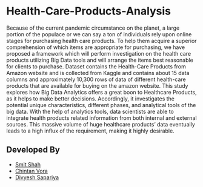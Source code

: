 # Health-Care-Products-Analysis

Because of the current pandemic circumstance on the planet, a large portion of the populace or we can say a ton of individuals rely upon online stages for purchasing health care products. 
To help them acquire a superior comprehension of which items are appropriate for purchasing, we have proposed a framework which will perform investigation on the health care products utilizing Big Data tools and will arrange the items best reasonable for clients to purchase.
Dataset contains the Health-Care Products from Amazon website and is collected from Kaggle and contains about 15 data columns and approximately 10,300 rows of data of different health-care products that are available for buying on the amazon website.
This study explores how Big Data Analytics offers a great boon to Healthcare Products, as it helps to make better decisions. Accordingly, it investigates the potential unique characteristics, different phases, and analytical tools of the big data. With the help of analytics tools, data scientists are able to integrate health products related information from both internal and external sources. This massive volume of huge healthcare products’ data eventually leads to a high influx of the requirement, making it highly desirable. 

## Developed By

- [Smit Shah](https://github.com/smit-sms)
- [Chintan Vora](https://github.com/cvora51)
- [Divyesh Sapariya](https://github.com/DiviSp)
 